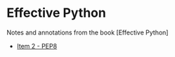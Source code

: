 # Effective Python

Notes and annotations from the book [Effective Python]

- [Item 2 - PEP8](./item-2/index.md)
